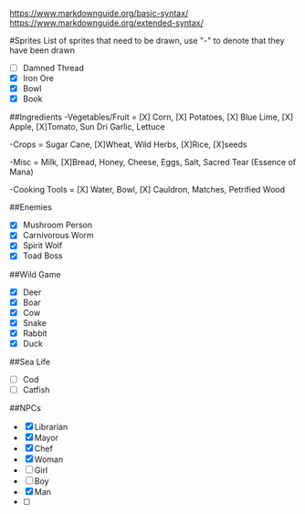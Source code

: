 https://www.markdownguide.org/basic-syntax/
https://www.markdownguide.org/extended-syntax/

#Sprites
List of sprites that need to be drawn, use "-" to denote that they have been drawn 

- [ ] Damned Thread
- [X] Iron Ore
- [X] Bowl
- [X] Book

##Ingredients
-Vegetables/Fruit = [X] Corn, [X] Potatoes, [X] Blue Lime, [X] Apple, [X]Tomato, Sun Dri Garlic, Lettuce

-Crops = Sugar Cane, [X]Wheat, Wild Herbs, [X]Rice, [X]seeds

-Misc = Milk, [X]Bread, Honey, Cheese, Eggs, Salt, Sacred Tear (Essence of Mana)

-Cooking Tools = [X] Water, Bowl, [X] Cauldron, Matches, Petrified Wood


##Enemies
- [X] Mushroom Person
- [X] Carnivorous Worm
- [X] Spirit Wolf
- [X] Toad Boss

##Wild Game
- [X] Deer
- [X] Boar
- [X] Cow
- [X] Snake
- [X] Rabbit
- [X] Duck

##Sea Life
- [ ] Cod
- [ ] Catfish
  
##NPCs
- [X] Librarian
- [X] Mayor
- [X] Chef
- [X] Woman
- [ ] Girl
- [ ] Boy
- [X] Man
- [ ] 
